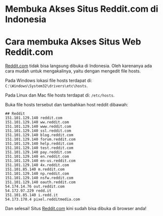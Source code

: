# Membuka Akses Situs Reddit.com di Indonesia


# Cara membuka Akses Situs Web Reddit.com
[Reddit.com](https://www.reddit.com/) tidak bisa langsung dibuka di Indonesia. Oleh karenanya ada cara mudah untuk mengakalinya, yaitu dengan mengedit file hosts.

Pada Windows lokasi file hosts terdapat di: `C:\Windows\System32\drivers\etc\hosts`.

Pada Linux dan Mac file hosts terdapat di: `/etc/hosts`.

Buka file hosts tersebut dan tambahkan host reddit dibawah:
```
## Reddit
151.101.129.140 reddit.com
151.101.129.140 ww.reddit.com
151.101.129.140 www.reddit.com
151.101.129.140 ssl.reddit.com
151.101.129.140 blog.reddit.com
151.101.129.140 forum.reddit.com
151.101.129.140 help.reddit.com
151.101.129.140 test.reddit.com
151.101.129.140 pay.reddit.com
151.101.129.140 en.reddit.com
151.101.129.140 en-us.reddit.com
151.101.129.140 4x.reddit.com
151.101.85.140 m.reddit.com
151.101.129.140 np.reddit.com
151.101.129.140 nsfw.reddit.com
151.101.129.140 oauth.reddit.com
54.174.14.76 out.reddit.com
54.172.97.229 redd.it
151.101.85.140 i.redd.it
54.173.170.4 pixel.redditmedia.com
```
Dan selesai! Situs [Reddit.com](https://www.reddit.com/) kini sudah bisa dibuka di browser anda!

